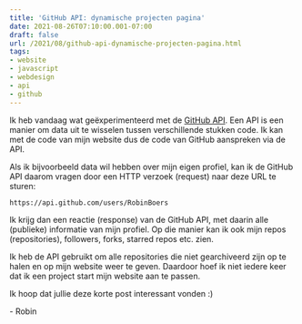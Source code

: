 ```yaml
---
title: 'GitHub API: dynamische projecten pagina'
date: 2021-08-26T07:10:00.001-07:00
draft: false
url: /2021/08/github-api-dynamische-projecten-pagina.html
tags: 
- website
- javascript
- webdesign
- api
- github
---
```


Ik heb vandaag wat geëxperimenteerd met de [GitHub API](https://docs.github.com/en/rest). Een API is een manier om data uit te wisselen tussen verschillende stukken code. Ik kan met de code van mijn website dus de code van GitHub aanspreken via de API.

Als ik bijvoorbeeld data wil hebben over mijn eigen profiel, kan ik de GitHub API daarom vragen door een HTTP verzoek (request) naar deze URL te sturen:

```
https://api.github.com/users/RobinBoers
```

Ik krijg dan een reactie (response) van de GitHub API, met daarin alle (publieke) informatie van mijn profiel. Op die manier kan ik ook mijn repos (repositories), followers, forks, starred repos etc. zien.

Ik heb de API gebruikt om alle repositories die niet gearchiveerd zijn op te halen en op mijn website weer te geven. Daardoor hoef ik niet iedere keer dat ik een project start mijn website aan te passen.

Ik hoop dat jullie deze korte post interessant vonden :)

\- Robin